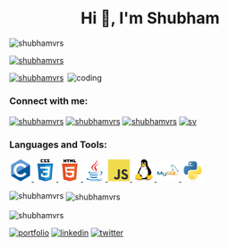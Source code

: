 <h1 align="center">Hi 👋, I'm Shubham</h1>
<p align="left"> <img src="https://komarev.com/ghpvc/?username=shubhamvrs&label=Profile%20views&color=0e75b6&style=flat" alt="shubhamvrs" /> </p>

<p align="left"> <a href="https://github.com/ryo-ma/github-profile-trophy"><img src="https://github-profile-trophy.vercel.app/?username=shubhamvrs" alt="shubhamvrs" /></a> </p>
<img align="right" alt="coding" width="400" src="https://media.tenor.com/YNqsJbmb_yMAAAAd/coding.gif">
<p align="left"> <a href="https://twitter.com/shubhamvrs" target="blank"><img src="https://img.shields.io/twitter/follow/shubhamvrs?logo=twitter&style=for-the-badge" alt="shubhamvrs" /></a> </p>

<h3 align="left">Connect with me:</h3>
<p align="left">
<a href="https://twitter.com/shubhamvrs" target="blank"><img align="center" src="https://raw.githubusercontent.com/rahuldkjain/github-profile-readme-generator/master/src/images/icons/Social/twitter.svg" alt="shubhamvrs" height="30" width="40" /></a>
<a href="https://linkedin.com/in/shubhamvrs" target="blank"><img align="center" src="https://raw.githubusercontent.com/rahuldkjain/github-profile-readme-generator/master/src/images/icons/Social/linked-in-alt.svg" alt="shubhamvrs" height="30" width="40" /></a>
<a href="https://instagram.com/shubhamvrs" target="blank"><img align="center" src="https://raw.githubusercontent.com/rahuldkjain/github-profile-readme-generator/master/src/images/icons/Social/instagram.svg" alt="shubhamvrs" height="30" width="40" /></a>
<a href="https://www.youtube.com/c/sv" target="blank"><img align="center" src="https://raw.githubusercontent.com/rahuldkjain/github-profile-readme-generator/master/src/images/icons/Social/youtube.shubhamvrs" alt="sv" height="30" width="40" /></a>
</p>

<h3 align="left">Languages and Tools:</h3>
<p align="left"> <a href="https://www.cprogramming.com/" target="_blank" rel="noreferrer"> <img src="https://raw.githubusercontent.com/devicons/devicon/master/icons/c/c-original.svg" alt="c" width="40" height="40"/> </a> <a href="https://www.w3schools.com/css/" target="_blank" rel="noreferrer"> <img src="https://raw.githubusercontent.com/devicons/devicon/master/icons/css3/css3-original-wordmark.svg" alt="css3" width="40" height="40"/> </a> <a href="https://www.w3.org/html/" target="_blank" rel="noreferrer"> <img src="https://raw.githubusercontent.com/devicons/devicon/master/icons/html5/html5-original-wordmark.svg" alt="html5" width="40" height="40"/> </a> <a href="https://www.java.com" target="_blank" rel="noreferrer"> <img src="https://raw.githubusercontent.com/devicons/devicon/master/icons/java/java-original.svg" alt="java" width="40" height="40"/> </a> <a href="https://developer.mozilla.org/en-US/docs/Web/JavaScript" target="_blank" rel="noreferrer"> <img src="https://raw.githubusercontent.com/devicons/devicon/master/icons/javascript/javascript-original.svg" alt="javascript" width="40" height="40"/> </a> <a href="https://www.linux.org/" target="_blank" rel="noreferrer"> <img src="https://raw.githubusercontent.com/devicons/devicon/master/icons/linux/linux-original.svg" alt="linux" width="40" height="40"/> </a> <a href="https://www.mysql.com/" target="_blank" rel="noreferrer"> <img src="https://raw.githubusercontent.com/devicons/devicon/master/icons/mysql/mysql-original-wordmark.svg" alt="mysql" width="40" height="40"/> </a> <a href="https://www.python.org" target="_blank" rel="noreferrer"> <img src="https://raw.githubusercontent.com/devicons/devicon/master/icons/python/python-original.svg" alt="python" width="40" height="40"/> </a> </p>

<p><img align="left" src="https://github-readme-stats.vercel.app/api/top-langs?username=shubhamvrs&show_icons=true&locale=en&layout=compact" alt="shubhamvrs" /></p>

<p>&nbsp;<img align="center" src="https://github-readme-stats.vercel.app/api?username=shubhamvrs&show_icons=true&locale=en" alt="shubhamvrs" /></p>

<p><img align="center" src="https://github-readme-streak-stats.herokuapp.com/?user=shubhamvrs&" alt="shubhamvrs" /></p>


[![portfolio](https://img.shields.io/badge/my_portfolio-000?style=for-the-badge&logo=ko-fi&logoColor=white)](https://shubhamkwe.bio.link/)
[![linkedin](https://img.shields.io/badge/linkedin-0A66C2?style=for-the-badge&logo=linkedin&logoColor=white)](https://www.linkedin.com/in/shubhamvrs/)
[![twitter](https://img.shields.io/badge/twitter-1DA1F2?style=for-the-badge&logo=twitter&logoColor=white)](https://twitter.com/Shubhamvrs)

